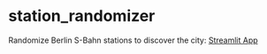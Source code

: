 # station_randomizer

Randomize Berlin S-Bahn stations to discover the city:
[Streamlit App](https://randomstation.streamlitapp.com)
